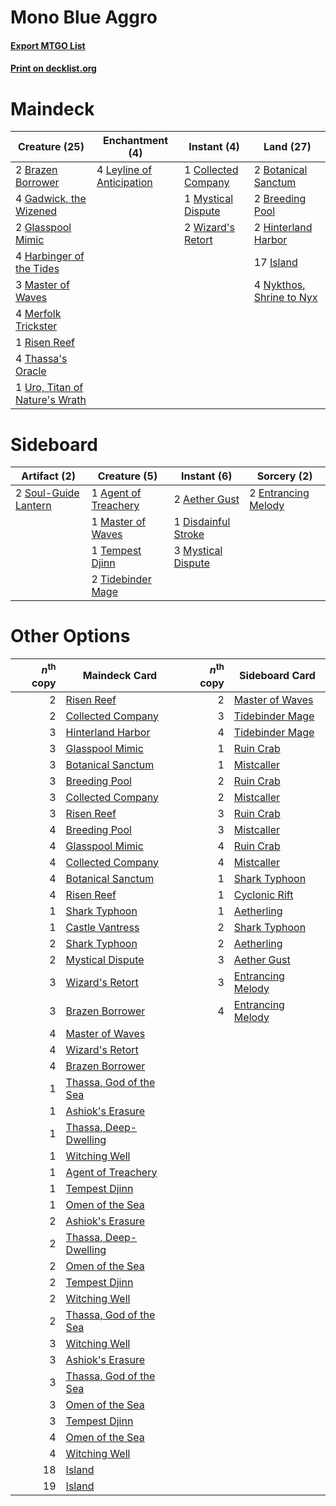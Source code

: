 # Mono Blue Aggro

#### [Export MTGO List](../collection/Mono%20Blue%20Aggro/Mono%20Blue%20Aggro.txt)
#### [Print on decklist.org](http://decklist.org/?deckmain=2%09Botanical%20Sanctum%0A2%09Brazen%20Borrower%0A2%09Breeding%20Pool%0A1%09Collected%20Company%0A4%09Gadwick,%20the%20Wizened%0A2%09Glasspool%20Mimic%0A4%09Harbinger%20of%20the%20Tides%0A2%09Hinterland%20Harbor%0A17%09Island%0A4%09Leyline%20of%20Anticipation%0A3%09Master%20of%20Waves%0A4%09Merfolk%20Trickster%0A1%09Mystical%20Dispute%0A4%09Nykthos,%20Shrine%20to%20Nyx%0A1%09Risen%20Reef%0A4%09Thassa's%20Oracle%0A1%09Uro,%20Titan%20of%20Nature's%20Wrath%0A2%09Wizard's%20Retort&deckside=2%09Aether%20Gust%0A1%09Agent%20of%20Treachery%0A1%09Disdainful%20Stroke%0A2%09Entrancing%20Melody%0A1%09Master%20of%20Waves%0A3%09Mystical%20Dispute%0A2%09Soul-Guide%20Lantern%0A1%09Tempest%20Djinn%0A2%09Tidebinder%20Mage)
# Maindeck

|                                              Creature (25)                                              |                                          Enchantment (4)                                           |                                         Instant (4)                                          |                                             Land (27)                                             |
|---------------------------------------------------------------------------------------------------------|----------------------------------------------------------------------------------------------------|----------------------------------------------------------------------------------------------|---------------------------------------------------------------------------------------------------|
|2 [Brazen Borrower](http://gatherer.wizards.com/Pages/Card/Details.aspx?multiverseid=473001)             |4 [Leyline of Anticipation](http://gatherer.wizards.com/Pages/Card/Details.aspx?multiverseid=205008)|1 [Collected Company](http://gatherer.wizards.com/Pages/Card/Details.aspx?multiverseid=394519)|2 [Botanical Sanctum](http://gatherer.wizards.com/Pages/Card/Details.aspx?multiverseid=417817)     |
|4 [Gadwick, the Wizened](http://gatherer.wizards.com/Pages/Card/Details.aspx?multiverseid=473010)        |                                                                                                    |1 [Mystical Dispute](http://gatherer.wizards.com/Pages/Card/Details.aspx?multiverseid=473020) |2 [Breeding Pool](http://gatherer.wizards.com/Pages/Card/Details.aspx?multiverseid=97088)          |
|2 [Glasspool Mimic](http://gatherer.wizards.com/Pages/Card/Details.aspx?multiverseid=491688)             |                                                                                                    |2 [Wizard's Retort](http://gatherer.wizards.com/Pages/Card/Details.aspx?multiverseid=442963)  |2 [Hinterland Harbor](http://gatherer.wizards.com/Pages/Card/Details.aspx?multiverseid=443128)     |
|4 [Harbinger of the Tides](http://gatherer.wizards.com/Pages/Card/Details.aspx?multiverseid=433017)      |                                                                                                    |                                                                                              |17 [Island](http://gatherer.wizards.com/Pages/Card/Details.aspx?multiverseid=439857)               |
|3 [Master of Waves](http://gatherer.wizards.com/Pages/Card/Details.aspx?multiverseid=438441)             |                                                                                                    |                                                                                              |4 [Nykthos, Shrine to Nyx](http://gatherer.wizards.com/Pages/Card/Details.aspx?multiverseid=373713)|
|4 [Merfolk Trickster](http://gatherer.wizards.com/Pages/Card/Details.aspx?multiverseid=442944)           |                                                                                                    |                                                                                              |                                                                                                   |
|1 [Risen Reef](http://gatherer.wizards.com/Pages/Card/Details.aspx?multiverseid=466971)                  |                                                                                                    |                                                                                              |                                                                                                   |
|4 [Thassa's Oracle](http://gatherer.wizards.com/Pages/Card/Details.aspx?multiverseid=476324)             |                                                                                                    |                                                                                              |                                                                                                   |
|1 [Uro, Titan of Nature's Wrath](http://gatherer.wizards.com/Pages/Card/Details.aspx?multiverseid=476480)|                                                                                                    |                                                                                              |                                                                                                   |


# Sideboard

|                                         Artifact (2)                                          |                                         Creature (5)                                          |                                         Instant (6)                                          |                                         Sorcery (2)                                          |
|-----------------------------------------------------------------------------------------------|-----------------------------------------------------------------------------------------------|----------------------------------------------------------------------------------------------|----------------------------------------------------------------------------------------------|
|2 [Soul-Guide Lantern](http://gatherer.wizards.com/Pages/Card/Details.aspx?multiverseid=476488)|1 [Agent of Treachery](http://gatherer.wizards.com/Pages/Card/Details.aspx?multiverseid=466797)|2 [Aether Gust](http://gatherer.wizards.com/Pages/Card/Details.aspx?multiverseid=466796)      |2 [Entrancing Melody](http://gatherer.wizards.com/Pages/Card/Details.aspx?multiverseid=435207)|
|                                                                                               |1 [Master of Waves](http://gatherer.wizards.com/Pages/Card/Details.aspx?multiverseid=438441)   |1 [Disdainful Stroke](http://gatherer.wizards.com/Pages/Card/Details.aspx?multiverseid=420705)|                                                                                              |
|                                                                                               |1 [Tempest Djinn](http://gatherer.wizards.com/Pages/Card/Details.aspx?multiverseid=442956)     |3 [Mystical Dispute](http://gatherer.wizards.com/Pages/Card/Details.aspx?multiverseid=473020) |                                                                                              |
|                                                                                               |2 [Tidebinder Mage](http://gatherer.wizards.com/Pages/Card/Details.aspx?multiverseid=438462)   |                                                                                              |                                                                                              |


# Other Options

|*n*<sup>th</sup> copy|                                          Maindeck Card                                          |*n*<sup>th</sup> copy|                                       Sideboard Card                                       |
|--------------------:|-------------------------------------------------------------------------------------------------|--------------------:|--------------------------------------------------------------------------------------------|
|                    2|[Risen Reef](http://gatherer.wizards.com/Pages/Card/Details.aspx?multiverseid=466971)            |                    2|[Master of Waves](http://gatherer.wizards.com/Pages/Card/Details.aspx?multiverseid=438441)  |
|                    2|[Collected Company](http://gatherer.wizards.com/Pages/Card/Details.aspx?multiverseid=394519)     |                    3|[Tidebinder Mage](http://gatherer.wizards.com/Pages/Card/Details.aspx?multiverseid=438462)  |
|                    3|[Hinterland Harbor](http://gatherer.wizards.com/Pages/Card/Details.aspx?multiverseid=443128)     |                    4|[Tidebinder Mage](http://gatherer.wizards.com/Pages/Card/Details.aspx?multiverseid=438462)  |
|                    3|[Glasspool Mimic](http://gatherer.wizards.com/Pages/Card/Details.aspx?multiverseid=491688)       |                    1|[Ruin Crab](http://gatherer.wizards.com/Pages/Card/Details.aspx?multiverseid=495191)        |
|                    3|[Botanical Sanctum](http://gatherer.wizards.com/Pages/Card/Details.aspx?multiverseid=417817)     |                    1|[Mistcaller](http://gatherer.wizards.com/Pages/Card/Details.aspx?multiverseid=447198)       |
|                    3|[Breeding Pool](http://gatherer.wizards.com/Pages/Card/Details.aspx?multiverseid=97088)          |                    2|[Ruin Crab](http://gatherer.wizards.com/Pages/Card/Details.aspx?multiverseid=495191)        |
|                    3|[Collected Company](http://gatherer.wizards.com/Pages/Card/Details.aspx?multiverseid=394519)     |                    2|[Mistcaller](http://gatherer.wizards.com/Pages/Card/Details.aspx?multiverseid=447198)       |
|                    3|[Risen Reef](http://gatherer.wizards.com/Pages/Card/Details.aspx?multiverseid=466971)            |                    3|[Ruin Crab](http://gatherer.wizards.com/Pages/Card/Details.aspx?multiverseid=495191)        |
|                    4|[Breeding Pool](http://gatherer.wizards.com/Pages/Card/Details.aspx?multiverseid=97088)          |                    3|[Mistcaller](http://gatherer.wizards.com/Pages/Card/Details.aspx?multiverseid=447198)       |
|                    4|[Glasspool Mimic](http://gatherer.wizards.com/Pages/Card/Details.aspx?multiverseid=491688)       |                    4|[Ruin Crab](http://gatherer.wizards.com/Pages/Card/Details.aspx?multiverseid=495191)        |
|                    4|[Collected Company](http://gatherer.wizards.com/Pages/Card/Details.aspx?multiverseid=394519)     |                    4|[Mistcaller](http://gatherer.wizards.com/Pages/Card/Details.aspx?multiverseid=447198)       |
|                    4|[Botanical Sanctum](http://gatherer.wizards.com/Pages/Card/Details.aspx?multiverseid=417817)     |                    1|[Shark Typhoon](http://gatherer.wizards.com/Pages/Card/Details.aspx?multiverseid=479587)    |
|                    4|[Risen Reef](http://gatherer.wizards.com/Pages/Card/Details.aspx?multiverseid=466971)            |                    1|[Cyclonic Rift](http://gatherer.wizards.com/Pages/Card/Details.aspx?multiverseid=389477)    |
|                    1|[Shark Typhoon](http://gatherer.wizards.com/Pages/Card/Details.aspx?multiverseid=479587)         |                    1|[Aetherling](http://gatherer.wizards.com/Pages/Card/Details.aspx?multiverseid=368961)       |
|                    1|[Castle Vantress](http://gatherer.wizards.com/Pages/Card/Details.aspx?multiverseid=473204)       |                    2|[Shark Typhoon](http://gatherer.wizards.com/Pages/Card/Details.aspx?multiverseid=479587)    |
|                    2|[Shark Typhoon](http://gatherer.wizards.com/Pages/Card/Details.aspx?multiverseid=479587)         |                    2|[Aetherling](http://gatherer.wizards.com/Pages/Card/Details.aspx?multiverseid=368961)       |
|                    2|[Mystical Dispute](http://gatherer.wizards.com/Pages/Card/Details.aspx?multiverseid=473020)      |                    3|[Aether Gust](http://gatherer.wizards.com/Pages/Card/Details.aspx?multiverseid=466796)      |
|                    3|[Wizard's Retort](http://gatherer.wizards.com/Pages/Card/Details.aspx?multiverseid=442963)       |                    3|[Entrancing Melody](http://gatherer.wizards.com/Pages/Card/Details.aspx?multiverseid=435207)|
|                    3|[Brazen Borrower](http://gatherer.wizards.com/Pages/Card/Details.aspx?multiverseid=473001)       |                    4|[Entrancing Melody](http://gatherer.wizards.com/Pages/Card/Details.aspx?multiverseid=435207)|
|                    4|[Master of Waves](http://gatherer.wizards.com/Pages/Card/Details.aspx?multiverseid=438441)       |                     |                                                                                            |
|                    4|[Wizard's Retort](http://gatherer.wizards.com/Pages/Card/Details.aspx?multiverseid=442963)       |                     |                                                                                            |
|                    4|[Brazen Borrower](http://gatherer.wizards.com/Pages/Card/Details.aspx?multiverseid=473001)       |                     |                                                                                            |
|                    1|[Thassa, God of the Sea](http://gatherer.wizards.com/Pages/Card/Details.aspx?multiverseid=373535)|                     |                                                                                            |
|                    1|[Ashiok's Erasure](http://gatherer.wizards.com/Pages/Card/Details.aspx?multiverseid=476294)      |                     |                                                                                            |
|                    1|[Thassa, Deep-Dwelling](http://gatherer.wizards.com/Pages/Card/Details.aspx?multiverseid=476322) |                     |                                                                                            |
|                    1|[Witching Well](http://gatherer.wizards.com/Pages/Card/Details.aspx?multiverseid=473036)         |                     |                                                                                            |
|                    1|[Agent of Treachery](http://gatherer.wizards.com/Pages/Card/Details.aspx?multiverseid=466797)    |                     |                                                                                            |
|                    1|[Tempest Djinn](http://gatherer.wizards.com/Pages/Card/Details.aspx?multiverseid=442956)         |                     |                                                                                            |
|                    1|[Omen of the Sea](http://gatherer.wizards.com/Pages/Card/Details.aspx?multiverseid=476309)       |                     |                                                                                            |
|                    2|[Ashiok's Erasure](http://gatherer.wizards.com/Pages/Card/Details.aspx?multiverseid=476294)      |                     |                                                                                            |
|                    2|[Thassa, Deep-Dwelling](http://gatherer.wizards.com/Pages/Card/Details.aspx?multiverseid=476322) |                     |                                                                                            |
|                    2|[Omen of the Sea](http://gatherer.wizards.com/Pages/Card/Details.aspx?multiverseid=476309)       |                     |                                                                                            |
|                    2|[Tempest Djinn](http://gatherer.wizards.com/Pages/Card/Details.aspx?multiverseid=442956)         |                     |                                                                                            |
|                    2|[Witching Well](http://gatherer.wizards.com/Pages/Card/Details.aspx?multiverseid=473036)         |                     |                                                                                            |
|                    2|[Thassa, God of the Sea](http://gatherer.wizards.com/Pages/Card/Details.aspx?multiverseid=373535)|                     |                                                                                            |
|                    3|[Witching Well](http://gatherer.wizards.com/Pages/Card/Details.aspx?multiverseid=473036)         |                     |                                                                                            |
|                    3|[Ashiok's Erasure](http://gatherer.wizards.com/Pages/Card/Details.aspx?multiverseid=476294)      |                     |                                                                                            |
|                    3|[Thassa, God of the Sea](http://gatherer.wizards.com/Pages/Card/Details.aspx?multiverseid=373535)|                     |                                                                                            |
|                    3|[Omen of the Sea](http://gatherer.wizards.com/Pages/Card/Details.aspx?multiverseid=476309)       |                     |                                                                                            |
|                    3|[Tempest Djinn](http://gatherer.wizards.com/Pages/Card/Details.aspx?multiverseid=442956)         |                     |                                                                                            |
|                    4|[Omen of the Sea](http://gatherer.wizards.com/Pages/Card/Details.aspx?multiverseid=476309)       |                     |                                                                                            |
|                    4|[Witching Well](http://gatherer.wizards.com/Pages/Card/Details.aspx?multiverseid=473036)         |                     |                                                                                            |
|                   18|[Island](http://gatherer.wizards.com/Pages/Card/Details.aspx?multiverseid=439857)                |                     |                                                                                            |
|                   19|[Island](http://gatherer.wizards.com/Pages/Card/Details.aspx?multiverseid=439857)                |                     |                                                                                            |

